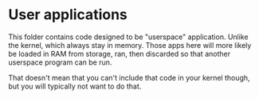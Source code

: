 # User applications

This folder contains code designed to be "userspace" application. Unlike the
kernel, which always stay in memory. Those apps here will more likely be loaded
in RAM from storage, ran, then discarded so that another userspace program can
be run.

That doesn't mean that you can't include that code in your kernel though, but
you will typically not want to do that.
